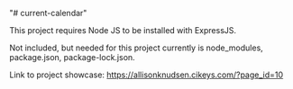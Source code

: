 "# current-calendar" 

This project requires Node JS to be installed with ExpressJS.

Not included, but needed for this project currently is node_modules, package.json, package-lock.json.

Link to project showcase:
https://allisonknudsen.cikeys.com/?page_id=10
